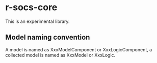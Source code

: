 # r-socs-core

This is an experimental library.

## Model naming convention

A model is named as XxxModelComponent or XxxLogicComponent, a collected model is named as XxxModel or XxxLogic.
